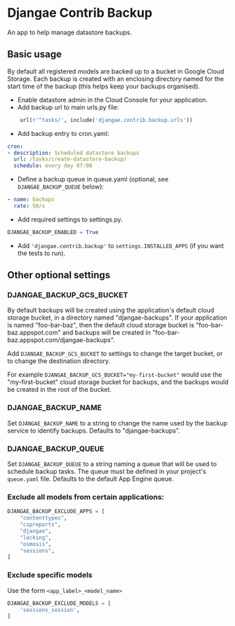 # Djangae Contrib Backup

An app to help manage datastore backups.

## Basic usage

By default all registered models are backed up to a bucket in Google Cloud Storage. Each backup is created with an enclosing directory named for the start time of the backup (this helps keep your backups organised).

* Enable datastore admin in the Cloud Console for your application.
* Add backup url to main urls.py file:
```python
    url(r'^tasks/', include('djangae.contrib.backup.urls'))
```
* Add backup entry to cron.yaml:
```yaml
cron:
- description: Scheduled datastore backups
  url: /tasks/create-datastore-backup/
  schedule: every day 07:00
```
* Define a backup queue in queue.yaml (optional, see `DJANGAE_BACKUP_QUEUE` below):
```yaml
- name: backups
  rate: 50/s
```
* Add required settings to settings.py.
```python
DJANGAE_BACKUP_ENABLED = True
```
* Add `'djangae.contrib.backup'` to `settings.INSTALLED_APPS` (if you want the tests to run).

## Other optional settings

### DJANGAE_BACKUP_GCS_BUCKET

By default backups will be created using the application's default cloud storage bucket, in a directory named "djangae-backups". If your application is named "foo-bar-baz", then the default cloud storage bucket is "foo-bar-baz.appspot.com" and backups will be created in "foo-bar-baz.appspot.com/djangae-backups".

Add `DJANGAE_BACKUP_GCS_BUCKET` to settings to change the target bucket, or to change the destination directory.

For example `DJANGAE_BACKUP_GCS_BUCKET="my-first-bucket"` would use the "my-first-bucket" cloud storage bucket for backups, and the backups would be created in the root of the bucket.


### DJANGAE_BACKUP_NAME

Set `DJANGAE_BACKUP_NAME` to a string to change the name used by the backup service to identify backups. Defaults to "djangae-backups".


### DJANGAE_BACKUP_QUEUE

Set `DJANGAE_BACKUP_QUEUE` to a string naming a queue that will be used to schedule backup tasks. The queue must be defined in your project's `queue.yaml` file. Defaults to the default App Engine queue.


### Exclude all models from certain applications:

```python
DJANGAE_BACKUP_EXCLUDE_APPS = [
    "contenttypes",
    "cspreports",
    "djangae",
    "locking",
    "osmosis",
    "sessions",
]
```


### Exclude specific models

Use the form `<app_label>_<model_name>`

```python
DJANGAE_BACKUP_EXCLUDE_MODELS = [
    'sessions_session',
]
```
